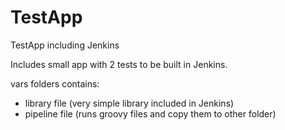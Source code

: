 # TestApp
TestApp including Jenkins

Includes small app with 2 tests to be built in Jenkins.

vars folders contains:
* library file (very simple library included in Jenkins)
* pipeline file (runs groovy files and copy them to other folder)
